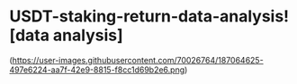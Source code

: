 # USDT-staking-return-data-analysis![data analysis]

(https://user-images.githubusercontent.com/70026764/187064625-497e6224-aa7f-42e9-8815-f8cc1d69b2e6.png)
